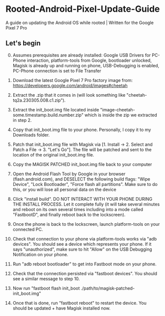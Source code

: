 # Rooted-Android-Pixel-Update-Guide
A guide on updating the Android OS while rooted | Written for the Google Pixel 7 Pro

## Let's begin

0. Assumes prerequisites are already installed: Google USB Drivers for PC-Phone interaction, platform-tools from Google, bootloader unlocked, Magisk is already up and running on phone, USB-Debugging is enabled, PC-Phone connection is set to File Transfer

1. Download the latest Google Pixel 7 Pro factory image from: https://developers.google.com/android/images#cheetah

2. Extract the .zip that it comes in (will look something like "cheetah-tq2a.230305.008.c1.zip"). 

3. Extract the init_boot.img file located inside "image-cheetah-some.timestamp.build.number.zip" which is inside the zip we extracted in step 2.

4. Copy that init_boot.img file to your phone. Personally, I copy it to my Downloads folder.

5. Patch that init_boot.img file with Magisk via [1. Install -> 2. Select and Patch a File -> 3. "Let's Go"]. The file will be patched and sent to the location of the original init_boot.img file.

6. Copy the MAGISK PATCHED init_boot.img file back to your computer

7. Open the Android Flash Tool by Google in your browser (flash.android.com), and DESELECT the following build flags: "Wipe Device", "Lock Bootloader", "Force flash all partitions". Make sure to do this, or you will lose all personal data on the device

8. Click "install build". DO NOT INTERACT WITH YOUR PHONE DURING THE INSTALL PROCESS. Let it complete fully (it will take several minutes and reboot on its own several times including into a mode called "FastbootD", and finally reboot back to the lockscreen).

9. Once the phone is back to the lockscreen, launch platform-tools on your connected PC.

10. Check that connection to your phone via platform-tools works via "adb devices". You should see a device which represents your phone. If it says "unauthorized", make sure to hit "Allow" on the USB Debugging Notification on your phone.

11. Run "adb reboot bootloader" to get into Fastboot mode on your phone. 

12. Check that the connection persisted via "fastboot devices". You should see a similar message to step 10.

13. Now run "fastboot flash init_boot ./path/to/magisk-patched-init_boot.img"

14. Once that is done, run "fastboot reboot" to restart the device. You should be updated + have Magisk installed now.

